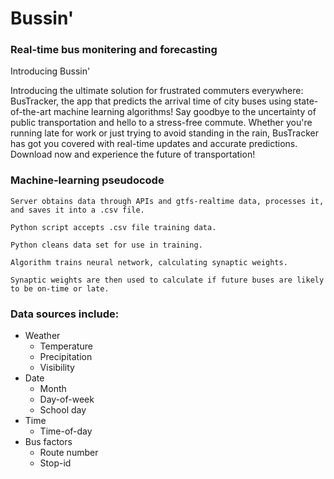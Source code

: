 # Bussin'

### Real-time bus monitering and forecasting

Introducing Bussin'

Introducing the ultimate solution for frustrated commuters everywhere: BusTracker, the app that predicts the arrival time of city buses using state-of-the-art machine learning algorithms! Say goodbye to the uncertainty of public transportation and hello to a stress-free commute. Whether you're running late for work or just trying to avoid standing in the rain, BusTracker has got you covered with real-time updates and accurate predictions. Download now and experience the future of transportation!

### Machine-learning pseudocode

    Server obtains data through APIs and gtfs-realtime data, processes it, and saves it into a .csv file.

    Python script accepts .csv file training data.
    
    Python cleans data set for use in training.
    
    Algorithm trains neural network, calculating synaptic weights.
    
    Synaptic weights are then used to calculate if future buses are likely to be on-time or late.

### Data sources include:
- Weather
  - Temperature
  - Precipitation
  - Visibility
- Date
  - Month
  - Day-of-week
  - School day
- Time
  - Time-of-day
- Bus factors
  - Route number
  - Stop-id
